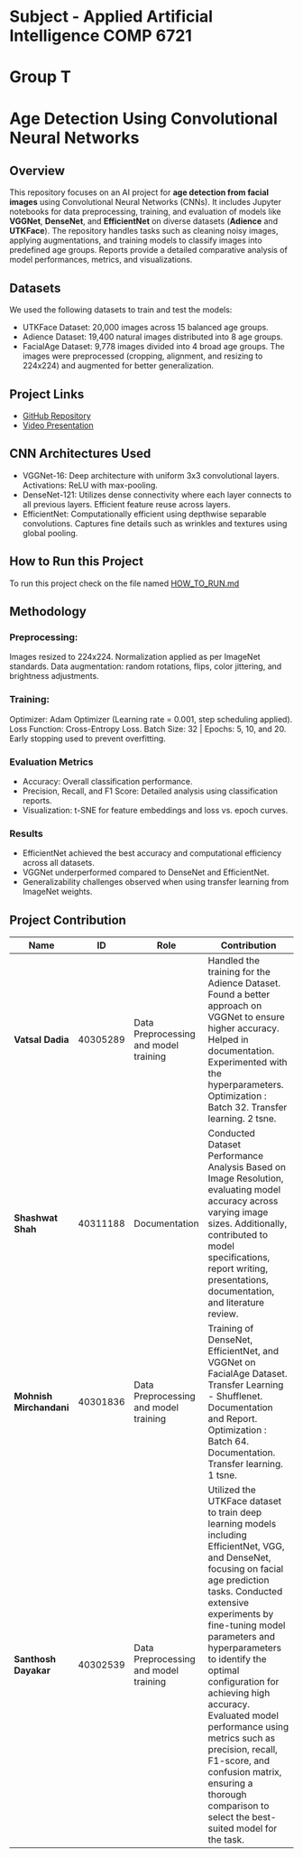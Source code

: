 # Subject - Applied Artificial Intelligence COMP 6721
# Group T
# Age Detection Using Convolutional Neural Networks  

## Overview

This repository focuses on an AI project for **age detection from facial images** using Convolutional Neural Networks (CNNs). It includes Jupyter notebooks for data preprocessing, training, and evaluation of models like **VGGNet**, **DenseNet**, and **EfficientNet** on diverse datasets (**Adience** and **UTKFace**). The repository handles tasks such as cleaning noisy images, applying augmentations, and training models to classify images into predefined age groups. Reports provide a detailed comparative analysis of model performances, metrics, and visualizations.

## Datasets

We used the following datasets to train and test the models:

- UTKFace Dataset: 20,000 images across 15 balanced age groups.
- Adience Dataset: 19,400 natural images distributed into 8 age groups.
- FacialAge Dataset: 9,778 images divided into 4 broad age groups.
The images were preprocessed (cropping, alignment, and resizing to 224x224) and augmented for better generalization.

## Project Links

- [GitHub Repository](https://github.com/vatsaldadia/comp6721_project)
- [Video Presentation](https://drive.google.com/file/d/1wYOFcui9W8cbsqQ7X2nkmptP9I8plJlX/view?usp=drive_link)


## CNN Architectures Used
- VGGNet-16:
Deep architecture with uniform 3x3 convolutional layers.
Activations: ReLU with max-pooling.
- DenseNet-121:
Utilizes dense connectivity where each layer connects to all previous layers.
Efficient feature reuse across layers.
- EfficientNet:
Computationally efficient using depthwise separable convolutions.
Captures fine details such as wrinkles and textures using global pooling.

## How to Run this Project

To run this project check on the file named [HOW_TO_RUN.md](HOW_TO_RUN.md)

## Methodology
### Preprocessing:
Images resized to 224x224.
Normalization applied as per ImageNet standards.
Data augmentation: random rotations, flips, color jittering, and brightness adjustments.
### Training:
Optimizer: Adam Optimizer (Learning rate = 0.001, step scheduling applied).
Loss Function: Cross-Entropy Loss.
Batch Size: 32 | Epochs: 5, 10, and 20.
Early stopping used to prevent overfitting.

### Evaluation Metrics
- Accuracy: Overall classification performance.
- Precision, Recall, and F1 Score: Detailed analysis using classification reports.
- Visualization: t-SNE for feature embeddings and loss vs. epoch curves.

### Results
- EfficientNet achieved the best accuracy and computational efficiency across all datasets.
- VGGNet underperformed compared to DenseNet and EfficientNet.
- Generalizability challenges observed when using transfer learning from ImageNet weights.

## Project Contribution

| **Name**                | **ID**      | **Role**                        | **Contribution**                                  |
|-------------------------|-------------|---------------------------------|-------------------------------------------------|
| **Vatsal Dadia**        | 40305289    | Data Preprocessing   and model training              | Handled the training for the Adience Dataset. Found a better approach on VGGNet to ensure higher accuracy. Helped in documentation. Experimented with the hyperparameters.  ⁠Optimization : Batch 32. Transfer learning. 2 tsne. |  
| **Shashwat Shah**       | 40311188    | Documentation | Conducted Dataset Performance Analysis Based on Image Resolution, evaluating model accuracy across varying image sizes. Additionally, contributed to model specifications, report writing, presentations, documentation, and literature review. |  
| **Mohnish Mirchandani** | 40301836    | Data Preprocessing   and model training                  | ⁠Training of DenseNet, EfficientNet, and VGGNet on FacialAge Dataset. ⁠Transfer Learning - Shufflenet. ⁠Documentation and Report. ⁠Optimization : Batch 64. Documentation. Transfer learning. 1 tsne. |
| **Santhosh Dayakar**    | 40302539    | Data Preprocessing   and model training           |  Utilized the UTKFace dataset to train deep learning models including EfficientNet, VGG, and DenseNet, focusing on facial age prediction tasks. Conducted extensive experiments by fine-tuning model parameters and hyperparameters to identify the optimal configuration for achieving high accuracy. Evaluated model performance using metrics such as precision, recall, F1-score, and confusion matrix, ensuring a thorough comparison to select the best-suited model for the task. |
